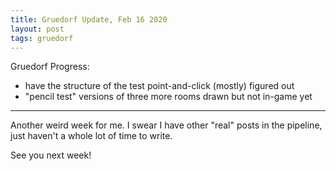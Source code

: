 ```yaml
---
title: Gruedorf Update, Feb 16 2020
layout: post
tags: gruedorf
---
```


Gruedorf Progress:
- have the structure of the test point-and-click (mostly) figured out
- "pencil test" versions of three more rooms drawn but not in-game yet

---

Another weird week for me. I swear I have other "real" posts in the pipeline, just haven't a whole lot of time to write.

See you next week!
